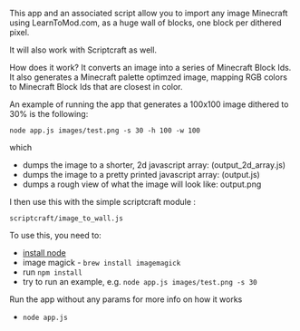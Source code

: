 This app and an associated script allow you to import any image Minecraft using LearnToMod.com, as a huge wall of blocks, one block per dithered pixel.

It will also work with Scriptcraft as well.

How does it work? It converts an image into a series of Minecraft Block Ids. It also generates a Minecraft palette optimzed image, mapping RGB colors to Minecraft Block Ids that are closest in color.

An example of running the app that generates a 100x100 image dithered to 30% is the following:

`node app.js images/test.png -s 30 -h 100 -w 100`

which

- dumps the image to a shorter, 2d javascript array: (output_2d_array.js)
- dumps the image to a pretty printed javascript array: (output.js)
- dumps a rough view of what the image will look like: output.png

I then use this with the simple scriptcraft module :

`scriptcraft/image_to_wall.js`

To use this, you need to:
- [install node](https://nodejs.org/download/)
- image magick - `brew install imagemagick`
- run `npm install`
- try to run an example, e.g. `node app.js images/test.png -s 30`

Run the app without any params for more info on how it works
- `node app.js`
